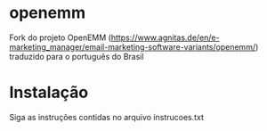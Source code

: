 # openemm
Fork do projeto OpenEMM (https://www.agnitas.de/en/e-marketing_manager/email-marketing-software-variants/openemm/) traduzido para o português do Brasil

# Instalação
Siga as instruções contidas no arquivo instrucoes.txt
